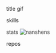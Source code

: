 title gif

skills

stats
<img src="https://github-readme-stats.vercel.app/api?username=nanshens&show_icons=true" alt="nanshens" />

repos
